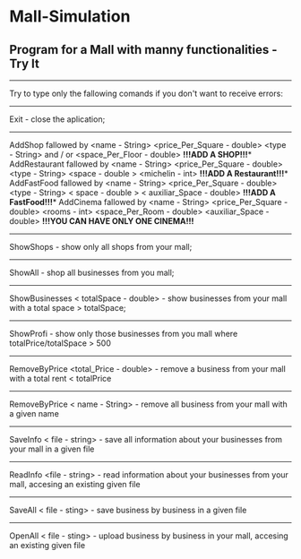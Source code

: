 # Mall-Simulation
Program for a Mall with manny functionalities - Try It
----------------------------------------------------------------------------------------------------------------------------------------------
----------------------------------------------------------------------------------------------------------------------------------------------
Try to type only the fallowing comands if you don't want to receive errors:
******************************************************
Exit - close the aplication;
******************************************************
AddShop fallowed by <name - String> <price_Per_Square - double> <type - String> <int floor1 > and / or <int floor2> <space_Per_Floor - double>
  **********!!!ADD A SHOP!!!***********
AddRestaurant fallowed by <name - String> <price_Per_Square - double> <type - String> <space - double > <michelin - int>
  **********!!!ADD A Restaurant!!!***********
AddFastFood fallowed by <name - String> <price_Per_Square - double> <type - String> < space - double > < auxiliar_Space - double>
  **********!!!ADD A FastFood!!!***********
AddCinema fallowed by <name - String> <price_Per_Square - double> <rooms - int> <space_Per_Room - double> <auxiliar_Space - double>
  **********!!!YOU CAN HAVE ONLY ONE CINEMA!!!**********
********************************************************
ShowShops - show only all shops from your mall;
********************************************************
ShowAll - shop all businesses from you mall;
********************************************************
ShowBusinesses < totalSpace - double> - show businesses from your mall with a total space > totalSpace;
********************************************************
ShowProfi - show only those businesses from you mall where totalPrice/totalSpace > 500
********************************************************
RemoveByPrice <total_Price - double> - remove a business from your mall  with a total rent < totalPrice
********************************************************
RemoveByPrice < name - String> - remove all business from your mall  with a given name
********************************************************
SaveInfo < file - string> - save all information about your businesses from your mall in a given file
********************************************************
ReadInfo <file - string> - read information about your businesses from your mall, accesing an existing given file
********************************************************
SaveAll < file - sting> - save business by business in a given file
********************************************************
OpenAll < file - sting> - upload business by business in your mall, accesing an existing given file
